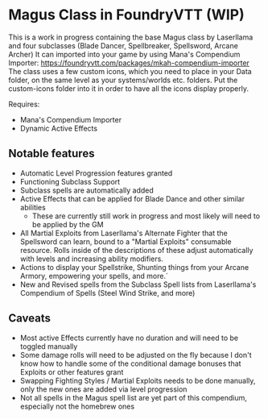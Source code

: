 # Magus Class in FoundryVTT (WIP)
This is a work in progress containing the base Magus class by Laserllama and four subclasses (Blade Dancer, Spellbreaker, Spellsword, Arcane Archer)
It can imported into your game by using Mana's Compendium Importer: https://foundryvtt.com/packages/mkah-compendium-importer
The class uses a few custom icons, which you need to place in your Data folder, on the same level as your systems/worlds etc. folders. Put the custom-icons folder into it in order to have all the icons display properly.

Requires:
* Mana's Compendium Importer
* Dynamic Active Effects

## Notable features
* Automatic Level Progression features granted
* Functioning Subclass Support
* Subclass spells are automatically added
* Active Effects that can be applied for Blade Dance and other similar abilities
  * These are currently still work in progress and most likely will need to be applied by the GM
* All Martial Exploits from Laserllama's Alternate Fighter that the Spellsword can learn, bound to a "Martial Exploits" consumable resource. Rolls inside of the descriptions of these adjust automatically with levels and increasing ability modifiers.
* Actions to display your Spellstrike, Shunting things from your Arcane Armory, empowering your spells, and more.´
* New and Revised spells from the Subclass Spell lists from Laserllama's Compendium of Spells (Steel Wind Strike, and more)

## Caveats
* Most active Effects currently have no duration and will need to be toggled manually
* Some damage rolls will need to be adjusted on the fly because I don't know how to handle some of the conditional damage bonuses that Exploits or other features grant
* Swapping Fighting Styles / Martial Exploits needs to be done manually, only the new ones are added via level progression
* Not all spells in the Magus spell list are yet part of this compendium, especially not the homebrew ones
